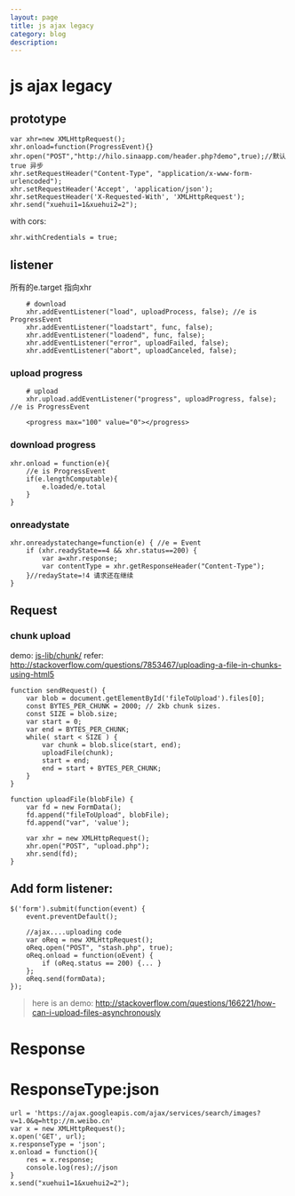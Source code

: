 ```yaml
---
layout: page
title: js ajax legacy
category: blog
description:
---
```

# js ajax legacy

## prototype
	var xhr=new XMLHttpRequest();
    xhr.onload=function(ProgressEvent){}
	xhr.open("POST","http://hilo.sinaapp.com/header.php?demo",true);//默认true 异步
	xhr.setRequestHeader("Content-Type", "application/x-www-form-urlencoded");
	xhr.setRequestHeader('Accept', 'application/json');
	xhr.setRequestHeader('X-Requested-With', 'XMLHttpRequest');
	xhr.send("xuehui1=1&xuehui2=2");

with cors:

    xhr.withCredentials = true;

## listener
所有的e.target 指向xhr

        # download
		xhr.addEventListener("load", uploadProcess, false); //e is ProgressEvent
		xhr.addEventListener("loadstart", func, false);
		xhr.addEventListener("loadend", func, false);
		xhr.addEventListener("error", uploadFailed, false);
		xhr.addEventListener("abort", uploadCanceled, false);

### upload progress

        # upload
		xhr.upload.addEventListener("progress", uploadProgress, false); //e is ProgressEvent

        <progress max="100" value="0"></progress>

### download progress

    xhr.onload = function(e){
        //e is ProgressEvent
        if(e.lengthComputable){
            e.loaded/e.total
        }
    }

### onreadystate

	xhr.onreadystatechange=function(e) { //e = Event
		if (xhr.readyState==4 && xhr.status==200) {
			var a=xhr.response;
            var contentType = xhr.getResponseHeader("Content-Type");
		}//redayState=!4 请求还在继续
	}

## Request
### chunk upload
demo: [js-lib/chunk/](js-lib/chunk/)
refer: http://stackoverflow.com/questions/7853467/uploading-a-file-in-chunks-using-html5

	function sendRequest() {
		var blob = document.getElementById('fileToUpload').files[0];
		const BYTES_PER_CHUNK = 2000; // 2kb chunk sizes.
		const SIZE = blob.size;
		var start = 0;
		var end = BYTES_PER_CHUNK;
		while( start < SIZE ) {
			var chunk = blob.slice(start, end);
			uploadFile(chunk);
			start = end;
			end = start + BYTES_PER_CHUNK;
		}
	}

	function uploadFile(blobFile) {
		var fd = new FormData();
		fd.append("fileToUpload", blobFile);
		fd.append("var", 'value');

		var xhr = new XMLHttpRequest();
		xhr.open("POST", "upload.php");
		xhr.send(fd);
	}

## Add form listener:

	$('form').submit(function(event) {
        event.preventDefault();

		//ajax....uploading code
		var oReq = new XMLHttpRequest();
		oReq.open("POST", "stash.php", true);
		oReq.onload = function(oEvent) {
			if (oReq.status == 200) {... }
		};
		oReq.send(formData);
    });

> here is an demo:
http://stackoverflow.com/questions/166221/how-can-i-upload-files-asynchronously

# Response
# ResponseType:json

    url = 'https://ajax.googleapis.com/ajax/services/search/images?v=1.0&q=http://m.weibo.cn'
	var x = new XMLHttpRequest();
	x.open('GET', url);
	x.responseType = 'json';
	x.onload = function(){
		res = x.response;
		console.log(res);//json
	}
    x.send("xuehui1=1&xuehui2=2");
